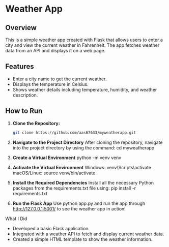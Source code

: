 # Weather App

## Overview

This is a simple weather app created with Flask that allows users to enter a city and view the current weather in Fahrenheit. The app fetches weather data from an API and displays it on a web page.

## Features

- Enter a city name to get the current weather.
- Displays the temperature in Celsius.
- Shows weather details including temperature, humidity, and weather description.

## How to Run

1. **Clone the Repository:**

   ```bash
   git clone https://github.com/aas67633/myweatherapp.git

2. **Navigate to the Project Directory**
   After cloning the repository, navigate into the project directory by using the command:
   cd myweatherapp

3. **Create a Virtual Environment**
   python -m venv venv

4. **Activate the Virtual Environment**
   Windows: venv\Scripts\activate
   macOS/Linux: source venv/bin/activate

5. **Install the Required Dependencies**
   Install all the necessary Python packages from the requirements.txt file using:
   pip install -r requirements.txt

6. **Run the Flask App**
   Use python app.py and run the app through http://127.0.0.1:5001/ to see the weather app in action!

What I Did
- Developed a basic Flask application.
- Integrated with a weather API to fetch and display current weather data.
- Created a simple HTML template to show the weather information.


